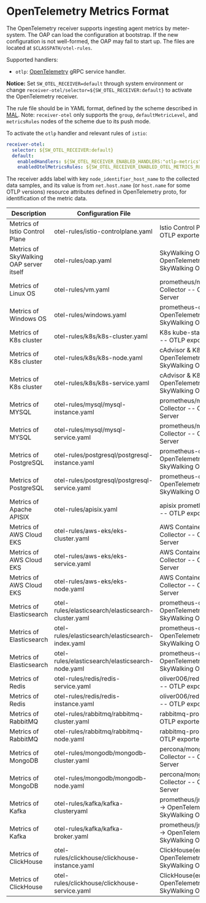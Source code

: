 # OpenTelemetry Metrics Format

The OpenTelemetry receiver supports ingesting agent metrics by meter-system. The OAP can load the configuration at bootstrap.
If the new configuration is not well-formed, the OAP may fail to start up. The files are located at `$CLASSPATH/otel-rules`.

Supported handlers:

* `otlp`: [OpenTelemetry](https://github.com/open-telemetry/opentelemetry-collector/tree/1c217b366fbdb209044d8f4c3fece079ae23bd3b/exporter/otlpexporter) gRPC service handler.

**Notice:**  Set `SW_OTEL_RECEIVER=default` through system environment or change `receiver-otel/selector=${SW_OTEL_RECEIVER:default}` to activate the OpenTelemetry receiver.

The rule file should be in YAML format, defined by the scheme described in [MAL](../../concepts-and-designs/mal.md).
Note: `receiver-otel` only supports the `group`, `defaultMetricLevel`, and `metricsRules` nodes of the scheme due to its push mode.

To activate the `otlp` handler and relevant rules of `istio`:

```yaml
receiver-otel:
  selector: ${SW_OTEL_RECEIVER:default}
  default:
    enabledHandlers: ${SW_OTEL_RECEIVER_ENABLED_HANDLERS:"otlp-metrics"}
    enabledOtelMetricsRules: ${SW_OTEL_RECEIVER_ENABLED_OTEL_METRICS_RULES:"istio-controlplane"}
```

The receiver adds label with key `node_identifier_host_name` to the collected data samples,
and its value is from `net.host.name` (or `host.name` for some OTLP versions) resource attributes defined in OpenTelemetry proto,
for identification of the metric data.

| Description                             | Configuration File                                  | Data Source                                                                                                           |
|-----------------------------------------|-----------------------------------------------------|-----------------------------------------------------------------------------------------------------------------------|
| Metrics of Istio Control Plane          | otel-rules/istio-controlplane.yaml                  | Istio Control Plane -> OpenTelemetry Collector -- OTLP exporter --> SkyWalking OAP Server                             |
| Metrics of SkyWalking OAP server itself | otel-rules/oap.yaml                                 | SkyWalking OAP Server(SelfObservability) -> OpenTelemetry Collector -- OTLP exporter --> SkyWalking OAP Server        |
| Metrics of Linux OS                     | otel-rules/vm.yaml                                  | prometheus/node_exporter -> OpenTelemetry Collector -- OTLP exporter --> SkyWalking OAP Server                        |
| Metrics of Windows OS                   | otel-rules/windows.yaml                                  | prometheus-community/windows_exporter -> OpenTelemetry Collector -- OTLP exporter --> SkyWalking OAP Server           |
| Metrics of K8s cluster                  | otel-rules/k8s/k8s-cluster.yaml                     | K8s kube-state-metrics -> OpenTelemetry Collector -- OTLP exporter --> SkyWalking OAP Server                          |
| Metrics of K8s cluster                  | otel-rules/k8s/k8s-node.yaml                        | cAdvisor & K8s kube-state-metrics -> OpenTelemetry Collector -- OTLP exporter --> SkyWalking OAP Server               |
| Metrics of K8s cluster                  | otel-rules/k8s/k8s-service.yaml                     | cAdvisor & K8s kube-state-metrics -> OpenTelemetry Collector -- OTLP exporter --> SkyWalking OAP Server               |
| Metrics of MYSQL                        | otel-rules/mysql/mysql-instance.yaml                | prometheus/mysqld_exporter -> OpenTelemetry Collector -- OTLP exporter --> SkyWalking OAP Server                      |
| Metrics of MYSQL                        | otel-rules/mysql/mysql-service.yaml                 | prometheus/mysqld_exporter -> OpenTelemetry Collector -- OTLP exporter --> SkyWalking OAP Server                      |
| Metrics of PostgreSQL                   | otel-rules/postgresql/postgresql-instance.yaml      | prometheus-community/postgres_exporter -> OpenTelemetry Collector -- OTLP exporter --> SkyWalking OAP Server          |
| Metrics of PostgreSQL                   | otel-rules/postgresql/postgresql-service.yaml       | prometheus-community/postgres_exporter -> OpenTelemetry Collector -- OTLP exporter --> SkyWalking OAP Server          |
| Metrics of Apache APISIX                | otel-rules/apisix.yaml                              | apisix prometheus plugin -> OpenTelemetry Collector -- OTLP exporter --> SkyWalking OAP Server                        |
| Metrics of AWS Cloud EKS                | otel-rules/aws-eks/eks-cluster.yaml                 | AWS Container Insights Receiver -> OpenTelemetry Collector -- OTLP exporter --> SkyWalking OAP Server                 |
| Metrics of AWS Cloud EKS                | otel-rules/aws-eks/eks-service.yaml                 | AWS Container Insights Receiver -> OpenTelemetry Collector -- OTLP exporter --> SkyWalking OAP Server                 |
| Metrics of AWS Cloud EKS                | otel-rules/aws-eks/eks-node.yaml                    | AWS Container Insights Receiver -> OpenTelemetry Collector -- OTLP exporter --> SkyWalking OAP Server                 |
| Metrics of Elasticsearch                | otel-rules/elasticsearch/elasticsearch-cluster.yaml | prometheus-community/elasticsearch_exporter -> OpenTelemetry Collector -- OTLP exporter --> SkyWalking OAP Server     |
| Metrics of Elasticsearch                | otel-rules/elasticsearch/elasticsearch-index.yaml   | prometheus-community/elasticsearch_exporter -> OpenTelemetry Collector -- OTLP exporter --> SkyWalking OAP Server     |
| Metrics of Elasticsearch                | otel-rules/elasticsearch/elasticsearch-node.yaml    | prometheus-community/elasticsearch_exporter -> OpenTelemetry Collector -- OTLP exporter --> SkyWalking OAP Server     |
| Metrics of Redis                        | otel-rules/redis/redis-service.yaml                 | oliver006/redis_exporter -> OpenTelemetry Collector -- OTLP exporter --> SkyWalking OAP Server                        |
| Metrics of Redis                        | otel-rules/redis/redis-instance.yaml                | oliver006/redis_exporter -> OpenTelemetry Collector -- OTLP exporter --> SkyWalking OAP Server                        |
| Metrics of RabbitMQ                     | otel-rules/rabbitmq/rabbitmq-cluster.yaml           | rabbitmq-prometheus -> OpenTelemetry Collector -- OTLP exporter --> SkyWalking OAP Server                             |
| Metrics of RabbitMQ                     | otel-rules/rabbitmq/rabbitmq-node.yaml              | rabbitmq-prometheus -> OpenTelemetry Collector -- OTLP exporter --> SkyWalking OAP Server                             |
| Metrics of MongoDB                      | otel-rules/mongodb/mongodb-cluster.yaml             | percona/mongodb_exporter -> OpenTelemetry Collector -- OTLP exporter --> SkyWalking OAP Server                        |
| Metrics of MongoDB                      | otel-rules/mongodb/mongodb-node.yaml                | percona/mongodb_exporter -> OpenTelemetry Collector -- OTLP exporter --> SkyWalking OAP Server                        |
| Metrics of Kafka                        | otel-rules/kafka/kafka-clusteryaml                  | prometheus/jmx_exporter/jmx_prometheus_javaagent -> OpenTelemetry Collector -- OTLP exporter --> SkyWalking OAP Server |
| Metrics of Kafka                        | otel-rules/kafka/kafka-broker.yaml                  | prometheus/jmx_exporter/jmx_prometheus_javaagent -> OpenTelemetry Collector -- OTLP exporter --> SkyWalking OAP Server |
| Metrics of ClickHouse                   | otel-rules/clickhouse/clickhouse-instance.yaml      | ClickHouse(embedded prometheus endpoint) -> OpenTelemetry Collector -- OTLP exporter --> SkyWalking OAP Server        |
| Metrics of ClickHouse                   | otel-rules/clickhouse/clickhouse-service.yaml       | ClickHouse(embedded prometheus endpoint) -> OpenTelemetry Collector -- OTLP exporter --> SkyWalking OAP Server        |